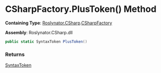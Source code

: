 # CSharpFactory\.PlusToken\(\) Method

**Containing Type**: [Roslynator.CSharp](../../README.md)\.[CSharpFactory](../README.md)

**Assembly**: Roslynator\.CSharp\.dll

```csharp
public static SyntaxToken PlusToken()
```

### Returns

[SyntaxToken](https://docs.microsoft.com/en-us/dotnet/api/microsoft.codeanalysis.syntaxtoken)

